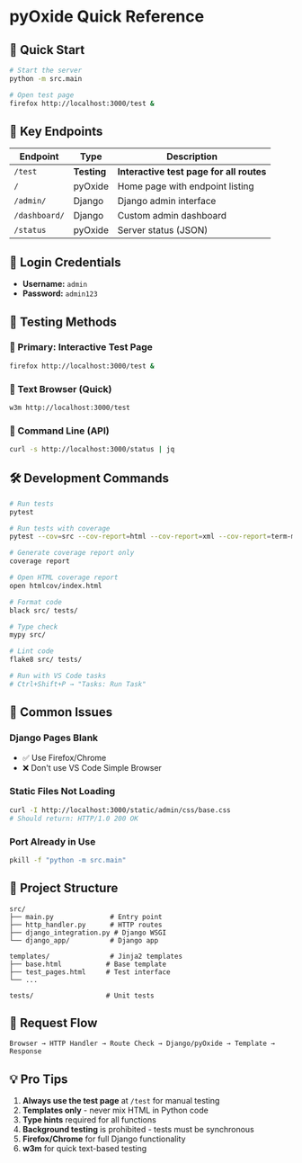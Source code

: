 # pyOxide Quick Reference

## 🚀 Quick Start

```bash
# Start the server
python -m src.main

# Open test page
firefox http://localhost:3000/test &
```

## 📍 Key Endpoints

| Endpoint | Type | Description |
|----------|------|-------------|
| `/test` | **Testing** | **Interactive test page for all routes** |
| `/` | pyOxide | Home page with endpoint listing |
| `/admin/` | Django | Django admin interface |
| `/dashboard/` | Django | Custom admin dashboard |
| `/status` | pyOxide | Server status (JSON) |

## 🔐 Login Credentials

- **Username:** `admin`
- **Password:** `admin123`

## 🧪 Testing Methods

### 🥇 Primary: Interactive Test Page
```bash
firefox http://localhost:3000/test &
```

### 🥈 Text Browser (Quick)
```bash
w3m http://localhost:3000/test
```

### 🥉 Command Line (API)
```bash
curl -s http://localhost:3000/status | jq
```

## 🛠️ Development Commands

```bash
# Run tests
pytest

# Run tests with coverage
pytest --cov=src --cov-report=html --cov-report=xml --cov-report=term-missing

# Generate coverage report only
coverage report

# Open HTML coverage report
open htmlcov/index.html

# Format code
black src/ tests/

# Type check
mypy src/

# Lint code
flake8 src/ tests/

# Run with VS Code tasks
# Ctrl+Shift+P → "Tasks: Run Task"
```

## 🚨 Common Issues

### Django Pages Blank
- ✅ Use Firefox/Chrome
- ❌ Don't use VS Code Simple Browser

### Static Files Not Loading
```bash
curl -I http://localhost:3000/static/admin/css/base.css
# Should return: HTTP/1.0 200 OK
```

### Port Already in Use
```bash
pkill -f "python -m src.main"
```

## 📁 Project Structure

```
src/
├── main.py              # Entry point
├── http_handler.py      # HTTP routes
├── django_integration.py # Django WSGI
└── django_app/          # Django app

templates/               # Jinja2 templates
├── base.html           # Base template
├── test_pages.html     # Test interface
└── ...

tests/                  # Unit tests
```

## 🔄 Request Flow

```
Browser → HTTP Handler → Route Check → Django/pyOxide → Template → Response
```

## 💡 Pro Tips

1. **Always use the test page** at `/test` for manual testing
2. **Templates only** - never mix HTML in Python code
3. **Type hints** required for all functions
4. **Background testing** is prohibited - tests must be synchronous
5. **Firefox/Chrome** for full Django functionality
6. **w3m** for quick text-based testing
